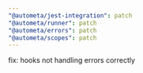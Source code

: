 ```yaml
---
"@autometa/jest-integration": patch
"@autometa/runner": patch
"@autometa/errors": patch
"@autometa/scopes": patch
---
```


fix: hooks not handling errors correctly
